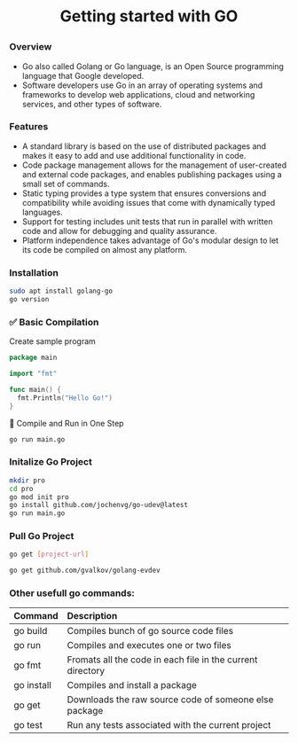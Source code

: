 <h1 style="text-align:center;">  Getting started with GO </p>

### Overview

- Go also called Golang or Go language, is an Open Source programming language that Google developed.
- Software developers use Go in an array of operating systems and frameworks to develop web applications, cloud and networking services, and other types of software.

### Features

- A standard library is based on the use of distributed packages and makes it easy to add and use additional functionality in code.
- Code package management allows for the management of user-created and external code packages, and enables publishing packages using a small set of commands.
- Static typing provides a type system that ensures conversions and compatibility while avoiding issues that come with dynamically typed languages.
- Support for testing includes unit tests that run in parallel with written code and allow for debugging and quality assurance.
- Platform independence takes advantage of Go's modular design to let its code be compiled on almost any platform.

### Installation

```bash
sudo apt install golang-go
go version
```

### ✅ Basic Compilation

Create sample program

```go
package main

import "fmt"

func main() {
  fmt.Println("Hello Go!")
}
```

🔹 Compile and Run in One Step

```bash
go run main.go
```

### Initalize Go Project

```bash
mkdir pro
cd pro
go mod init pro
go install github.com/jochenvg/go-udev@latest
go run main.go
```

### Pull Go Project

```bash
go get [project-url]

go get github.com/gvalkov/golang-evdev
```

### Other usefull go commands:

| Command    | Description                                                |
| :--------- | :--------------------------------------------------------- |
| go build   | Compiles bunch of go source code files                     |
| go run     | Compiles and executes one or two files                     |
| go fmt     | Fromats all the code in each file in the current directory |
| go install | Compiles and install a package                             |
| go get     | Downloads the raw source code of someone else package      |
| go test    | Run any tests associated with the current project          |
